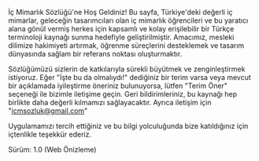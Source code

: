 İç Mimarlık Sözlüğü'ne Hoş Geldiniz! Bu sayfa, Türkiye'deki değerli iç mimarlar, geleceğin tasarımcıları olan iç mimarlık öğrencileri ve bu yaratıcı alana gönül vermiş herkes için kapsamlı ve kolay erişilebilir bir Türkçe terminoloji kaynağı sunma hedefiyle geliştirilmiştir. Amacımız, mesleki dilimize hakimiyeti artırmak, öğrenme süreçlerini desteklemek ve tasarım dünyasında sağlam bir referans noktası oluşturmaktır.

Sözlüğümüzü sizlerin de katkılarıyla sürekli büyütmek ve zenginleştirmek istiyoruz. Eğer "İşte bu da olmalıydı!" dediğiniz bir terim varsa veya mevcut bir açıklamada iyileştirme öneriniz bulunuyorsa, lütfen "Terim Öner" seçeneği ile bizimle iletişime geçin. Geri bildirimleriniz, bu kaynağı hep birlikte daha değerli kılmamızı sağlayacaktır. Ayrıca iletişim için "icmsozluk@gmail.com"

Uygulamamızı tercih ettiğiniz ve bu bilgi yolculuğunda bize katıldığınız için içtenlikle teşekkür ederiz.

Sürüm: 1.0 (Web Önizleme)
